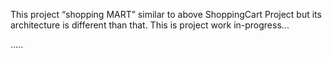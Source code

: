 This project  “shopping MART” similar to above ShoppingCart Project but its architecture is different than that. This is project work in-progress...

….. 
